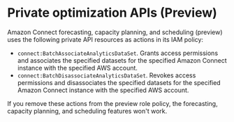 # Private optimization APIs \(Preview\)<a name="optimization-apis"></a>

Amazon Connect forecasting, capacity planning, and scheduling \(preview\) uses the following private API resources as actions in its IAM policy:
+ `connect:BatchAssociateAnalyticsDataSet`\. Grants access permissions and associates the specified datasets for the specified Amazon Connect instance with the specified AWS account\.
+ `connect:BatchDisassociateAnalyticsDataSet`\. Revokes access permissions and disassociates the specified datasets for the specified Amazon Connect instance with the specified AWS account\.

If you remove these actions from the preview role policy, the forecasting, capacity planning, and scheduling features won't work\.